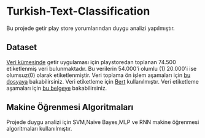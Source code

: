 # Turkish-Text-Classification
Bu projede getir play store yorumlarından duygu analizi yapılmıştır.

## Dataset
[Veri kümesinde](https://github.com/iremakalp/Turkish-Text-Classification/tree/main/Dataset)
getir uygulaması için playstoredan toplanan 74.500 etiketlenmiş veri bulunmaktadır. Bu verilerin 54.000'i olumlu (1) 20.000'i ise olumsuz(0) olarak etiketlenmiştir.
Veri toplama ön işlem aşamaları için  [bu dosyaya](https://github.com/iremakalp/Turkish-Text-Classification/blob/main/Veri%20Toplama-On%20Isleme-Etiketleme/veriToplamaOnIsleme.ipynb) bakabilirsiniz.
Veri etiketleme için [Bert](https://huggingface.co/savasy/bert-base-turkish-sentiment-cased) kullanılmıştır.
Veri etiketleme aşamaları için [bu belgeye](https://github.com/iremakalp/Turkish-Text-Classification/blob/main/Veri%20Toplama-On%20Isleme-Etiketleme/veriEtiketleme.ipynb) bakabilirsiniz.

## Makine Öğrenmesi Algoritmaları
 Projede duygu analizi için SVM,Naive Bayes,MLP ve RNN makine öğrenmesi algoritmaları kullanılmıştır.
